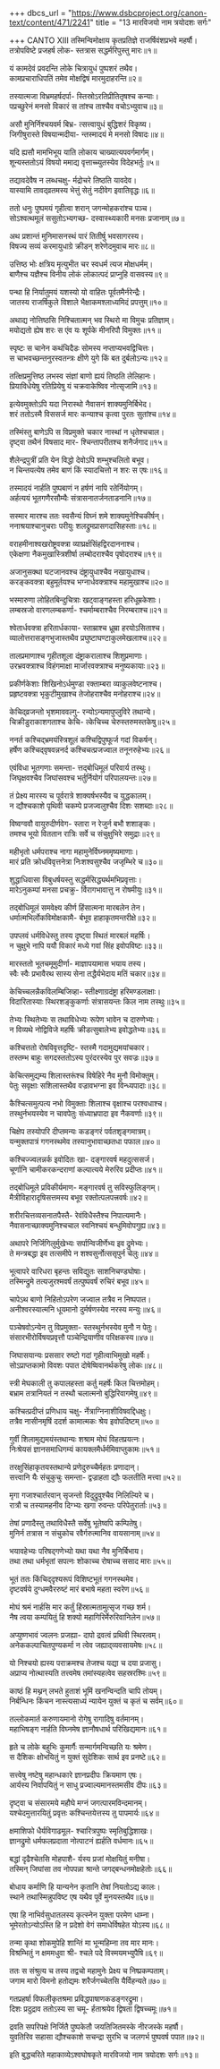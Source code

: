 +++
dbcs_url = "https://www.dsbcproject.org/canon-text/content/471/2241"
title = "13 मारविजयो नाम त्रयोदशः सर्गः"

+++
CANTO XIII
तस्मिन्विमोक्षाय कृतप्रतिज्ञे 
राजर्षिवंशप्रभवे महर्षौ।  
तत्रोपविष्टे प्रजहर्ष लोक-
स्तत्रास सद्धर्मरिपुस्तु मारः॥१॥

यं कामदेवं प्रवदन्ति लोके 
चित्रायुधं पुष्पशरं तथैव।  
कामप्रचाराधिपतिं तमेव 
मोक्षद्विषं मारमुदाहरन्ति॥२॥

तस्यात्मजा विभ्रमहर्षदर्पा-
स्तिस्रोऽरतिप्रीतितृषश्च कन्याः।  
पप्रच्छुरेनं मनसो विकारं 
स तांश्च ताश्चैव वचोऽभ्युवाच॥३॥

असौ मुनिर्निश्चयवर्म बिभ्र-
त्सत्त्वायुधं बुद्धिशरं विकृष्य।  
जिगीषुरास्ते विषयान्मदीया-
न्तस्मादयं मे मनसो विषादः॥४॥

यदि ह्यसौ मामभिभूय याति 
लोकाय चाख्यात्यपवर्गमार्गम्।  
शून्यस्ततोऽयं विषयो ममाद्य 
वृत्ताच्च्युतस्येव विदेहभर्तुः॥५॥

तद्यावदेवैष न लब्धचक्षु-
र्मद्रोचरे तिष्ठति यावदेव।  
यास्यामि तावद्‍व्रतमस्य भेत्तुं 
सेतुं नदीवेग इवातिवृद्धः॥६॥

ततो धनुः पुष्पमयं गृहीत्वा 
शरान् जगन्मोहकरांश्च पञ्च।  
सोऽश्वत्थमूलं ससुतोऽभ्यगच्छ-
दस्वास्थ्यकारी मनसः प्रजानाम्॥७॥

अथ प्रशान्तं मुनिमासनस्थं 
पारं तितीर्षु भवसागरस्य।  
विषज्य सव्यं करमायुधाग्रे 
क्रीडन् शरेणेदमुवाच मारः॥८॥

उत्तिष्ठ भोः क्षत्रिय मृत्युभीत 
चर स्वधर्म त्यज मोक्षधर्मम्।  
बाणैश्च यज्ञैश्च विनीय लोकं 
लोकात्पदं प्राप्नुहि वासवस्य॥९॥

पन्था हि निर्यातुमयं यशस्यो 
यो वाहितः पूर्वतमैर्नरेन्द्रैः।  
जातस्य राजर्षिकुले विशाले 
भैक्षाकमश्लाध्यमिदं प्रपत्तुम्॥१०॥

अथाद्य नोत्तिष्ठसि निश्चितात्मन्
भव स्थिरो मा विमुचः प्रतिज्ञाम्।  
मयोद्यतो ह्येष शरः स एंव 
यः शूर्पके मीनरिपौ विमुक्तः॥११॥

स्पृष्टः स चानेन कथंचिदैडः 
सोमस्य नप्ताप्यभवद्विचित्तः।  
स चाभवच्छन्तनुरस्वतन्त्रः 
क्षीणे युगे किं बत दुर्बलोऽन्यः॥१२॥

तत्क्षिप्रमुत्तिष्ठ लभस्व संज्ञां 
बाणो ह्ययं तिष्ठति लेलिहानः।  
प्रियाविधेयेषु रतिप्रियेषु 
यं चक्रवाकेष्विव नोत्सृजामि॥१३॥

इत्येवमुक्तोऽपि यदा निरास्थो 
नैवासनं शाक्यमुनिर्बिभेद।  
शरं ततोऽस्मै विससर्ज मारः 
कन्याश्च कृत्वा पुरतः सुतांश्च॥१४॥

तस्मिंस्तु बाणेऽपि स विप्रमुक्ते 
चकार नास्थां न धृतेश्चचाल।  
दृष्ट्‍वा तथैनं विषसाद मार-
श्चिन्तापरीतश्च शनैर्जगाद॥१५॥

शैलेन्द्रपुत्रीं प्रति येन विद्धो 
देवोऽपि शम्भुश्चलितो बभूव।  
न चिन्तयत्येष तमेव बाणं 
किं स्यादचित्तो न शरः स एषः॥१६॥

तस्मादयं नार्हति पुष्पबाणं 
न हर्षणं नापि रतेर्नियोगम्।  
अर्हत्ययं भूतगणैरसौम्यैः 
संत्रासनातर्जनताडनानि॥१७॥

सस्मार मारश्च ततः स्वसैन्यं 
विघ्नं शमे शाक्यमुनेश्चिकीर्षन्।  
ननाश्रयाश्चानुचराः परीयुः
शलद्रुमप्रासगदासिहस्ताः॥१८॥

वराहमीनाश्वखरोष्ट्रवक्त्रा 
व्याघ्रर्क्षसिंहद्विरदाननाश्च।  
एकेक्षणा नैकमुखास्त्रिशीर्षा 
लम्बोदराश्चैव पृषोदराश्च॥१९॥

अजानुसक्था घटजानवश्च 
दंष्ट्रायुधाश्चैव नखायुधाश्च।  
करङ्कवक्त्रा बहुमूर्तयश्च 
भग्नार्धवक्त्राश्च महामुखाश्च॥२०॥

भस्मारुणा लोहितबिन्दुचित्राः 
खट्वाङ्गहस्ता हरिधूम्रकेशाः।  
लम्बस्रजो वारणलम्बकर्णा-
श्चर्माम्बराश्चैव निरम्बराश्च॥२१॥

श्वेतार्धवक्त्रा हरितार्धकाया-
स्ताम्राश्च ध्रूम्रा हरयोऽसिताश्च।  
व्यालोत्तरासङ्गभुजास्तथैव 
प्रघुष्टाघण्टाकुलमेखलाश्च॥२२॥

तालप्रमाणाश्च गृहीतशूला
दंष्ट्राकरालाश्च शिशुप्रमाणाः।  
उरभ्रवक्त्राश्च विहंगमाक्षा 
मार्जारवक्त्राश्च मनुष्यकायाः॥२३॥

प्रकीर्णकेशाः शिखिनोऽर्धमुण्डा 
रक्ताम्बरा व्याकुलवेष्टनाश्च।  
प्रहृष्टवक्त्रा भृकुटीमुखाश्च
तेजोहराश्चैव मनोहराश्च॥२४॥

केचिद्‍व्रजन्तो भृशमाववल्गु-
रन्योऽन्यमापुप्लुविरे तथान्ये।  
चिक्रीडुराकाशगताश्च केचि-
त्केचिच्च चेरुस्तरुमस्तकेषु॥२५॥

ननर्त कश्चिद्‍भ्रमयंस्त्रिशूलं 
कश्चिद्विपुष्फूर्ज गदां विकर्षन्।  
हर्षेण कश्चिद्‍वृषवन्ननर्द 
कश्चिचत्प्रजज्वाल तनूनरुहेभ्यः॥२६॥

एवंविधा भूतगणाः समन्ता-
त्तद्‍बोधिमूलं परिवार्य तस्थुः।  
जिघृक्षवश्चैव जिघांसवश्च 
भर्तुर्नियोगं परिपालयन्तः॥२७॥

तं प्रेक्ष्य मारस्य च पूर्वरात्रे 
शाक्यर्षभस्यैव च युद्धकालम्।  
न द्यौश्चकाशे पृथिवी चकम्पे 
प्रजज्वलुश्चैव दिशः सशब्दाः॥२८॥

विष्वग्ववौ वायुरुदीर्णवेग-
स्तारा न रेजुर्न बभौ शशाङ्कः।  
तमश्च भूयो विततान रात्रिः
सर्वे च संचुक्षुभिरे समुद्राः॥२९॥

महीभृतो धर्मपराश्च नागा 
महामुनेर्विघ्नममृष्यमाणाः।  
मारं प्रति क्रोधविवृत्तनेत्रा 
निःशश्वसुश्चैव जजृम्भिरे च॥३०॥

शुद्धाधिवासा विबुधर्षयस्तु 
सद्धर्मसिद्ध्यर्थमभिप्रवृत्ताः।  
मारेऽनुकम्पां मनसा प्रचक्रु-
र्विरागभावात्तु न रोषमीयुः॥३१॥

तद्‍बोधिमूलं समवेक्ष्य कीर्ण 
हिंसात्मना मारबलेन तेन।  
धर्मात्मभिर्लोकविमोक्षकामै-
र्बभूव हाहाकृतमन्तरीक्षे॥३२॥

उपप्लवं धर्मविधेस्तु तस्य 
दृष्ट्वा स्थितं मारबलं महर्षिः।  
न चुक्षुभे नापि ययौ विकारं 
मध्ये गवां सिंह इवोपविष्टः॥३३॥

मारस्ततो भूतचमूमुदीर्णा-
माज्ञापयामास भयाय तस्य।  
स्वैः स्वैः प्रभावैरथ सास्य सेना 
तद्धैर्यभेदाय मतिं चकार॥३४॥

केचिच्चलन्नैकविलम्बिजिव्हा-
स्तीक्ष्णाग्रदंष्ट्रा हरिमण्डलाक्षाः।  
विदारितास्याः स्थिरशङ्कुकर्णाः
संत्रासयन्तः किल नाम तस्थुः॥३५॥

तेभ्यः स्थितेभ्यः स तथाविधेभ्यः 
रूपेण भावेन च दारुणेभ्यः।  
न विव्यथे नोद्विविजे महर्षिः
क्रीडत्सुबालेभ्य इवोद्धतेभ्यः॥३६॥

कश्चित्ततो रोषविवृत्तदृष्टि-
स्तस्मै गदामुद्यमयांचकार।  
तस्तम्भ बाहुः सगदस्ततोऽस्य 
पुरंदरस्येव पुर सवज्रः॥३७॥

केचित्समुद्यम्य शिलास्तरूंश्च
विषेहिरे नैव मुनौ विमोक्तुम्।  
पेतुः सवृक्षाः सशिलास्तथैव 
वज्रावभग्ना इव विन्ध्यपादाः॥३८॥

कैश्चित्समुत्पत्य नभो विमुक्ताः 
शिलाश्च वृक्षाश्च परश्वधाश्च।  
तस्थुर्नभयस्येव न चावपेतुः 
संध्याभ्रपादा इव नैकवर्णाः॥३९॥

चिक्षेप तस्योपरि दीप्तमन्यः 
कडङ्गरं पर्वतशृङ्गमात्रम्।  
यन्मुक्तपात्रं गगनस्थमेव 
तस्यानुभावाच्छतधा पफाल॥४०॥

कश्चिज्ज्वलन्नर्क इवोदितः खा-
दङ्गारवर्ष महदुत्ससर्ज।  
चूर्णानि चामीकरकन्दराणां 
कल्पात्यये मेरुरिव प्रदीप्तः॥४१॥

तद्‍बोधिमूले प्रविकीर्यमाण-
मङ्गारवर्ष तु सविस्फुलिङ्गम्।  
मैत्रीविहारादृषिसत्तमस्य 
बभूव रक्तोत्पलपत्त्रवर्षः॥४२॥

शरीरचित्तव्यसनातपैस्तै-
रेवंविधैस्तैश्च निपात्यमानैः।  
नैवासनाच्छाक्यमुनिश्चचाल
स्वनिश्चयं बन्धुमिवोपगुह्य॥४३॥

अथापरे निर्जिगिलुर्मुखेभ्यः
सर्पान्विजीर्णेभ्य इव द्रुमेभ्यः।  
ते मन्त्रबद्धा इव तत्समीपे 
न शश्वसुर्नोत्ससृपुर्न चेलुः॥४४॥

भूत्वापरे वारिधरा बृहन्तः 
सविद्युतः साशनिचण्डघोषाः।  
तस्मिन्द्रुमे तत्यजुरश्मवर्षं 
तत्पुष्पवर्षं रुचिरं बभूव॥४५॥

चापेऽथ बाणो निहितोऽपरेण 
जज्वाल तत्रैव न निष्पपात।  
अनीश्वरस्यात्मनि धूयमानो 
दुर्मर्षणस्येव नरस्य मन्युः॥४६॥

पञ्चेषवोऽन्येन तु विप्रमुक्ता-
स्तस्थुर्नभस्येव मुनौ न पेतुः।  
संसारभीरोर्विषयप्रवृत्तौ 
पञ्चेन्द्रियाणीव परिक्षकस्य॥४७॥

जिघासयान्यः प्रससार रुष्टो 
गदां गृहीत्वाभिमुखो महर्षेः।  
सोऽप्राप्तकामो विवशः पपात 
दोषेष्विवानर्थकरेषु लोकः॥४८॥

स्त्री मेघकाली तु कपालहस्ता 
कर्तु महर्षेः किल चित्तमोहम्।  
बभ्राम तत्रानियतं न तस्थौ
चलात्मनो बुद्धिरिवागमेषु॥४९॥

कश्चित्प्रदीप्तं प्रणिधाय चक्षु-
र्नेत्राग्निनाशीविषवद्दिधक्षुः।  
तत्रैव नासीनमृषिं ददर्श 
कामात्मकः श्रेय इवोपदिष्टम्॥५०॥

गुर्वी शिलामुद्यमयंस्तथान्यः 
शश्राम मोघं विहतप्रयत्नः।  
निःश्रेयसं ज्ञानसमाधिगम्यं 
कायक्लमैर्धर्ममिवाप्तुकामः॥५१॥

तरक्षुसिंहाकृतयस्तथान्ये 
प्रणेदुरुच्चैर्महतः प्रणादान्।  
सत्त्वानि यैः संचुकुचुः समन्ता-
द्वज्राहता द्यौः फलतीति मत्त्वा॥५२॥

मृगा गजाश्चार्तरवान् सृजन्तो 
विदुद्रुवुश्चैव निलिल्यिरे च।  
रात्रौ च तस्यामहनीव दिग्भ्यः 
खगा रुवन्तः परिपेतुरार्ताः॥५३॥

तेषां प्रणादैस्तु तथाविधैस्तै 
सर्वेषु भूतेष्वपि कम्पितेषु।  
मुनिर्न तत्रास न संचुकोच 
रवैर्गरुत्मानिव वायसानाम्॥५४॥

भयावहेभ्यः परिषद्‍गणेभ्यो 
यथा यथा नैव मुनिर्बिभाय।  
तथा तथा धर्मभृतां सपत्नः 
शोकाच्च रोषाच्च ससाद मारः॥५५॥

भूतं ततः किंचिद्‍दृश्यरूपं
विशिष्टभूतं गगनस्थमेव।  
दृष्टवर्षये दुग्धमवैररुष्टं 
मारं बभाषे महता स्वरेण॥५६॥

मोघं श्रमं नार्हसि मार कर्तुं 
हिंस्रात्मतामुत्सृज गच्छ शर्म।  
नैष त्वया कम्पयितुं हि शक्यो 
महागिरिर्मेरुरिवानिलेन॥५७॥

अप्युष्णभावं ज्वलनः प्रजह्या-
दापो द्रवत्वं प्रथिवी स्थिरत्वम्।  
अनेककल्पाचितपुण्यकर्मा 
न त्वेव जह्याद्‍व्यवसायमेषः॥५८॥

यो निश्चयो ह्यस्य पराक्रमश्च 
तेजश्च यद्या च दया प्रजासु।  
अप्राप्य नोत्थास्यति तत्त्वमेष 
तमांस्यहत्वेव सहस्ररश्मिः॥५९॥

काष्ठं हि मथ्नन् लभते हुताशं 
भूमिं खनन्विन्दति चापि तोयम्।  
निर्बन्धिनः किंचन नास्त्यसाध्यं 
न्यायेन युक्तं च कृतं च सर्वम्॥६०॥

तल्लोकमार्त करुणायमानो 
रोगेषु रागादिषु वर्तमानम्।  
महाभिषङ्ग नार्हति विघ्नमेष 
ज्ञानौषधार्थ परिखिद्यमानः॥६१॥

हृते च लोके बहुभिः कुमार्गैः 
सन्मार्गमन्विच्छति यः श्रमेण।  
स दैशिकः क्षोभयितुं न युक्तं
सुदेशिकः सार्थ इव प्रनष्टे॥६२॥

सत्त्वेषु नष्टेषु महान्धकारे 
ज्ञानप्रदीपः क्रियमाण एषः।  
आर्यस्य निर्वापयितुं न साधु 
प्रज्वाल्यमानस्तमसीव दीपः॥६३॥

दृष्ट्वा च संसारमये महौघे 
मग्नं जगत्पारमविन्दमानम्।  
यश्चेदमुत्तारयितुं प्रवृत्तः 
कश्चिन्तयेत्तस्य तु पापमार्यः॥६४॥

क्षमाशिफो धैर्यविगाढमूल-
श्चारित्रपुष्पः स्मृतिबुद्धिशाखः।  
ज्ञानद्रुमो धर्मफलप्रदाता 
नोत्पाटनं ह्यर्हति वर्धमानः॥६५॥

बद्धां दृढैश्चेतसि मोहपाशै-
र्यस्य प्रजां मोक्षयितुं मनीषा।  
तस्मिन् जिघांसा तव नोपपन्ना 
श्रान्ते जगद्‍बन्धनमोक्षहेतोः॥६६॥

बोधाय कर्माणि हि यान्यनेन 
कृतानि तेषां नियतोऽद्य कालः।  
स्थाने तथास्मिन्नुपविष्ट एष
यथैव पूर्वे मुनयस्तथैव॥६७॥

एषा हि नाभिर्वसुधातलस्य 
कृत्स्नेन युक्ता परमेण धाम्ना।  
भूमेरतोऽन्योऽस्ति हि न प्रदेशो 
वेगं समाधेर्विषहेत योऽस्य॥६८॥

तन्मा कृथा शोकमुपेहि शान्तिं
मा भून्महिम्ना तव मार मानः।  
विश्रम्भितुं न क्षममधुवा श्री-
श्चले पदे विस्मयमभ्युपैषि॥६९॥

ततः स संश्रुत्य च तस्य तद्वचो 
महामुनेः प्रेक्ष्य च निष्प्रकम्पताम्।  
जगाम मारो विमनो हतोद्यमः 
शरैर्जगच्चेतसि यैर्विहन्यते॥७०॥

गतप्रहर्षा विफलीकृतश्रमा 
प्रविद्धपाषाणकडङ्गरद्रुमा।  
दिशः प्रदुद्राव ततोऽस्य सा चमू-
र्हताश्रयेव द्विषता द्विषच्चमूः॥७१॥

द्रवति सपरिपक्षे निर्जितै पुष्पकेतौ 
जयतिजितमस्के नीरजस्के महर्षौ।  
युवतिरिव सहासा द्यौश्चकाशे सचन्द्रा 
सुरभि च जलगर्भ पुष्पवर्ष पपात॥७२॥

इति बुद्धचरिते महाकाव्येऽश्वघोषकृते 
मारविजयो नाम त्रयोदशः सर्गः॥१३॥

